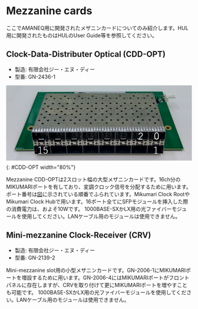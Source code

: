 # Mezzanine cards

ここでAMANEQ用に開発されたメザニンカードについてのみ紹介します。HUL用に開発されたものはHULのUser Guide等を参照してください。

## Clock-Data-Distributer Optical (CDD-OPT)

- 製造: 有限会社ジー・エヌ・ディー
- 型番: GN-2436-1

![CDD-OPT](cdd-opt.png "Mezzanine CDD-OPT"){: #CDD-OPT width="80%"}

Mezzanine CDD-OPTは2スロット幅の大型メザニンカードです。16ch分のMIKUMARIポートを有しており、変調クロック信号を分配するために用います。ポート番号は[図](#CDD-OPT)に示されている順番でふられています。Mikumari Clock RootやMikumari Clock Hubで用います。16ポート全てにSFPモジュールを挿入した際の消費電力は、およそ10Wです。
1000BASE-SXかLX用の光ファイバーモジュールを使用してください。LANケーブル用のモジュールは使用できません。

## Mini-mezzanine Clock-Receiver (CRV)

- 製造: 有限会社ジー・エヌ・ディー
- 型番: GN-2139-2

Mini-mezzanine slot用の小型メザニンカードです。GN-2006-1にMIKUMARIポートを増設するために用います。GN-2006-4にはMIKUMARIポートがフロントパネルに存在しますが、CRVを取り付けて更にMIKUMARIポートを増やすことも可能です。
1000BASE-SXかLX用の光ファイバーモジュールを使用してください。LANケーブル用のモジュールは使用できません。
